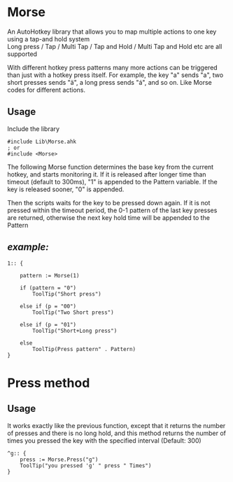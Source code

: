 # Morse

An AutoHotkey library that allows you to map multiple actions to one key using a tap-and hold system  
Long press / Tap / Multi Tap / Tap and Hold / Multi Tap and Hold etc are all supported


With different hotkey press patterns many more actions can be triggered than just with a hotkey press itself. For example, the key "a" sends "a", two short presses sends "ä", a long press sends "á", and so on. Like Morse codes for different actions.


## Usage

Include the library
```Autohotkey
#include Lib\Morse.ahk
; or
#include <Morse>
```

The following Morse function determines the base key from the current hotkey, and starts monitoring it. If it is released after longer time than timeout (default to 300ms), "1" is appended to the Pattern variable. If the key is released sooner, "0" is appended.


Then the scripts waits for the key to be pressed down again. If it is not pressed within the timeout period, the 0-1 pattern of the last key presses are returned, otherwise the next key hold time will be appended to the Pattern


*example:*
------------

```Autohotkey
1:: {

    pattern := Morse(1)

    if (pattern = "0")
        ToolTip("Short press")

    else if (p = "00")
        ToolTip("Two Short press")

    else if (p = "01")
        ToolTip("Short+Long press")
    
    else 
        ToolTip(Press pattern" . Pattern)
}
```

# Press method

## Usage

It works exactly like the previous function, except that it returns the number of presses and there is no long hold, and this method returns the number of times you pressed the key with the specified interval (Default: 300)

```
^g:: {
    press := Morse.Press("g")
    ToolTip("you pressed 'g' " press " Times")
}
```
